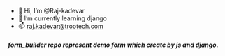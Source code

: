 - 👋 Hi, I’m @Raj-kadevar
- 🌱 I’m currently learning django
- 📫 raj.kadevar@trootech.com

##### form_builder repo represent demo form which create by js and django.

